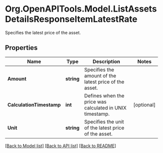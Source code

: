 # Org.OpenAPITools.Model.ListAssetsDetailsResponseItemLatestRate
Specifies the latest price of the asset.

## Properties

Name | Type | Description | Notes
------------ | ------------- | ------------- | -------------
**Amount** | **string** | Specifies the amount of the latest price of the asset. | 
**CalculationTimestamp** | **int** | Defines when the price was calculated in UNIX timestamp. | [optional] 
**Unit** | **string** | Specifies the unit of the latest price of the asset. | 

[[Back to Model list]](../README.md#documentation-for-models) [[Back to API list]](../README.md#documentation-for-api-endpoints) [[Back to README]](../README.md)

